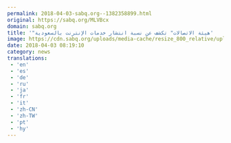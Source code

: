 ```yaml
---
permalink: 2018-04-03-sabq.org--1382358899.html
original: https://sabq.org/MLVBcx
domain: sabq.org
title: '"هيئة الاتصالات" تكشف عن نسبة انتشار خدمات الإنترنت بالسعودية'
image: https://cdn.sabq.org/uploads/media-cache/resize_800_relative/uploads/material-file/5ac3353747be75a4188b4590/5ac3353e23889.jpg
date: 2018-04-03 08:19:10
category: news
translations: 
 - 'en'
 - 'es'
 - 'de'
 - 'ru'
 - 'ja'
 - 'fr'
 - 'it'
 - 'zh-CN'
 - 'zh-TW'
 - 'pt'
 - 'hy'
---
```


